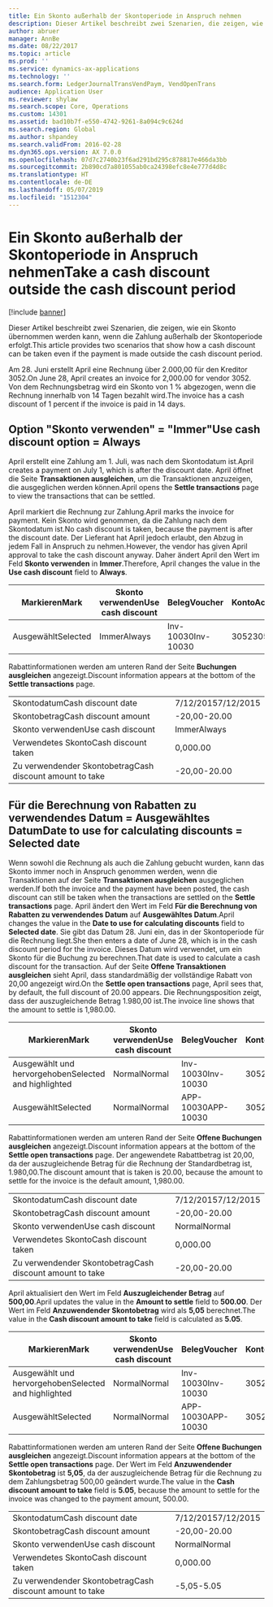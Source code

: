 ```yaml
---
title: Ein Skonto außerhalb der Skontoperiode in Anspruch nehmen
description: Dieser Artikel beschreibt zwei Szenarien, die zeigen, wie ein Skonto übernommen werden kann, wenn die Zahlung außerhalb der Skontoperiode erfolgt.
author: abruer
manager: AnnBe
ms.date: 08/22/2017
ms.topic: article
ms.prod: ''
ms.service: dynamics-ax-applications
ms.technology: ''
ms.search.form: LedgerJournalTransVendPaym, VendOpenTrans
audience: Application User
ms.reviewer: shylaw
ms.search.scope: Core, Operations
ms.custom: 14301
ms.assetid: bad10b7f-e550-4742-9261-8a094c9c624d
ms.search.region: Global
ms.author: shpandey
ms.search.validFrom: 2016-02-28
ms.dyn365.ops.version: AX 7.0.0
ms.openlocfilehash: 07d7c2740b23f6ad291bd295c878817e466da3bb
ms.sourcegitcommit: 2b890cd7a801055ab0ca24398efc8e4e777d4d8c
ms.translationtype: HT
ms.contentlocale: de-DE
ms.lasthandoff: 05/07/2019
ms.locfileid: "1512304"
---
```

# <a name="take-a-cash-discount-outside-the-cash-discount-period"></a><span data-ttu-id="442e1-103">Ein Skonto außerhalb der Skontoperiode in Anspruch nehmen</span><span class="sxs-lookup"><span data-stu-id="442e1-103">Take a cash discount outside the cash discount period</span></span>

[!include [banner](../includes/banner.md)]

<span data-ttu-id="442e1-104">Dieser Artikel beschreibt zwei Szenarien, die zeigen, wie ein Skonto übernommen werden kann, wenn die Zahlung außerhalb der Skontoperiode erfolgt.</span><span class="sxs-lookup"><span data-stu-id="442e1-104">This article provides two scenarios that show how a cash discount can be taken even if the payment is made outside the cash discount period.</span></span>

<span data-ttu-id="442e1-105">Am 28. Juni erstellt April eine Rechnung über 2.000,00 für den Kreditor 3052.</span><span class="sxs-lookup"><span data-stu-id="442e1-105">On June 28, April creates an invoice for 2,000.00 for vendor 3052.</span></span> <span data-ttu-id="442e1-106">Von dem Rechnungsbetrag wird ein Skonto von 1 % abgezogen, wenn die Rechnung innerhalb von 14 Tagen bezahlt wird.</span><span class="sxs-lookup"><span data-stu-id="442e1-106">The invoice has a cash discount of 1 percent if the invoice is paid in 14 days.</span></span>

## <a name="use-cash-discount-option--always"></a><span data-ttu-id="442e1-107">Option "Skonto verwenden" = "Immer"</span><span class="sxs-lookup"><span data-stu-id="442e1-107">Use cash discount option = Always</span></span>
<span data-ttu-id="442e1-108">April erstellt eine Zahlung am 1. Juli, was nach dem Skontodatum ist.</span><span class="sxs-lookup"><span data-stu-id="442e1-108">April creates a payment on July 1, which is after the discount date.</span></span> <span data-ttu-id="442e1-109">April öffnet die Seite **Transaktionen ausgleichen**, um die Transaktionen anzuzeigen, die ausgeglichen werden können.</span><span class="sxs-lookup"><span data-stu-id="442e1-109">April opens the **Settle transactions** page to view the transactions that can be settled.</span></span> 

<span data-ttu-id="442e1-110">April markiert die Rechnung zur Zahlung.</span><span class="sxs-lookup"><span data-stu-id="442e1-110">April marks the invoice for payment.</span></span> <span data-ttu-id="442e1-111">Kein Skonto wird genommen, da die Zahlung nach dem Skontodatum ist.</span><span class="sxs-lookup"><span data-stu-id="442e1-111">No cash discount is taken, because the payment is after the discount date.</span></span> <span data-ttu-id="442e1-112">Der Lieferant hat April jedoch erlaubt, den Abzug in jedem Fall in Anspruch zu nehmen.</span><span class="sxs-lookup"><span data-stu-id="442e1-112">However, the vendor has given April approval to take the cash discount anyway.</span></span> <span data-ttu-id="442e1-113">Daher ändert April den Wert im Feld **Skonto verwenden** in **Immer**.</span><span class="sxs-lookup"><span data-stu-id="442e1-113">Therefore, April changes the value in the **Use cash discount** field to **Always**.</span></span>

| <span data-ttu-id="442e1-114">Markieren</span><span class="sxs-lookup"><span data-stu-id="442e1-114">Mark</span></span>     | <span data-ttu-id="442e1-115">Skonto verwenden</span><span class="sxs-lookup"><span data-stu-id="442e1-115">Use cash discount</span></span> | <span data-ttu-id="442e1-116">Beleg</span><span class="sxs-lookup"><span data-stu-id="442e1-116">Voucher</span></span>   | <span data-ttu-id="442e1-117">Konto</span><span class="sxs-lookup"><span data-stu-id="442e1-117">Account</span></span> | <span data-ttu-id="442e1-118">Skontodatum</span><span class="sxs-lookup"><span data-stu-id="442e1-118">Cash discount date</span></span> | <span data-ttu-id="442e1-119">Fälligkeitsdatum</span><span class="sxs-lookup"><span data-stu-id="442e1-119">Due date</span></span>  | <span data-ttu-id="442e1-120">Rechnung</span><span class="sxs-lookup"><span data-stu-id="442e1-120">Invoice</span></span> | <span data-ttu-id="442e1-121">Betrag in Buchungswährung</span><span class="sxs-lookup"><span data-stu-id="442e1-121">Amount in transaction currency</span></span> | <span data-ttu-id="442e1-122">Währung</span><span class="sxs-lookup"><span data-stu-id="442e1-122">Currency</span></span> | <span data-ttu-id="442e1-123">Auszugleichender Betrag</span><span class="sxs-lookup"><span data-stu-id="442e1-123">Amount to settle</span></span> |
|----------|-------------------|-----------|---------|--------------------|-----------|---------|--------------------------------|----------|------------------|
| <span data-ttu-id="442e1-124">Ausgewählt</span><span class="sxs-lookup"><span data-stu-id="442e1-124">Selected</span></span> | <span data-ttu-id="442e1-125">Immer</span><span class="sxs-lookup"><span data-stu-id="442e1-125">Always</span></span>            | <span data-ttu-id="442e1-126">Inv-10030</span><span class="sxs-lookup"><span data-stu-id="442e1-126">Inv-10030</span></span> | <span data-ttu-id="442e1-127">3052</span><span class="sxs-lookup"><span data-stu-id="442e1-127">3052</span></span>    | <span data-ttu-id="442e1-128">6/28/2015</span><span class="sxs-lookup"><span data-stu-id="442e1-128">6/28/2015</span></span>          | <span data-ttu-id="442e1-129">7/12/2015</span><span class="sxs-lookup"><span data-stu-id="442e1-129">7/12/2015</span></span> | <span data-ttu-id="442e1-130">10030</span><span class="sxs-lookup"><span data-stu-id="442e1-130">10030</span></span>   | <span data-ttu-id="442e1-131">-2,000,00</span><span class="sxs-lookup"><span data-stu-id="442e1-131">-2,000.00</span></span>                      | <span data-ttu-id="442e1-132">USD</span><span class="sxs-lookup"><span data-stu-id="442e1-132">USD</span></span>      | <span data-ttu-id="442e1-133">-1.980,00</span><span class="sxs-lookup"><span data-stu-id="442e1-133">-1,980.00</span></span>        |

<span data-ttu-id="442e1-134">Rabattinformationen werden am unteren Rand der Seite **Buchungen ausgleichen** angezeigt.</span><span class="sxs-lookup"><span data-stu-id="442e1-134">Discount information appears at the bottom of the **Settle transactions** page.</span></span>

|                              |           |
|------------------------------|-----------|
| <span data-ttu-id="442e1-135">Skontodatum</span><span class="sxs-lookup"><span data-stu-id="442e1-135">Cash discount date</span></span>           | <span data-ttu-id="442e1-136">7/12/2015</span><span class="sxs-lookup"><span data-stu-id="442e1-136">7/12/2015</span></span> |
| <span data-ttu-id="442e1-137">Skontobetrag</span><span class="sxs-lookup"><span data-stu-id="442e1-137">Cash discount amount</span></span>         | <span data-ttu-id="442e1-138">-20,00</span><span class="sxs-lookup"><span data-stu-id="442e1-138">-20.00</span></span>    |
| <span data-ttu-id="442e1-139">Skonto verwenden</span><span class="sxs-lookup"><span data-stu-id="442e1-139">Use cash discount</span></span>            | <span data-ttu-id="442e1-140">Immer</span><span class="sxs-lookup"><span data-stu-id="442e1-140">Always</span></span>    |
| <span data-ttu-id="442e1-141">Verwendetes Skonto</span><span class="sxs-lookup"><span data-stu-id="442e1-141">Cash discount taken</span></span>          | <span data-ttu-id="442e1-142">0,00</span><span class="sxs-lookup"><span data-stu-id="442e1-142">0.00</span></span>      |
| <span data-ttu-id="442e1-143">Zu verwendender Skontobetrag</span><span class="sxs-lookup"><span data-stu-id="442e1-143">Cash discount amount to take</span></span> | <span data-ttu-id="442e1-144">-20,00</span><span class="sxs-lookup"><span data-stu-id="442e1-144">-20.00</span></span>    |

## <a name="date-to-use-for-calculating-discounts--selected-date"></a><span data-ttu-id="442e1-145">Für die Berechnung von Rabatten zu verwendendes Datum = Ausgewähltes Datum</span><span class="sxs-lookup"><span data-stu-id="442e1-145">Date to use for calculating discounts = Selected date</span></span>
<span data-ttu-id="442e1-146">Wenn sowohl die Rechnung als auch die Zahlung gebucht wurden, kann das Skonto immer noch in Anspruch genommen werden, wenn die Transaktionen auf der Seite **Transaktionen ausgleichen** ausgeglichen werden.</span><span class="sxs-lookup"><span data-stu-id="442e1-146">If both the invoice and the payment have been posted, the cash discount can still be taken when the transactions are settled on the **Settle transactions** page.</span></span> <span data-ttu-id="442e1-147">April ändert den Wert im Feld **Für die Berechnung von Rabatten zu verwendendes Datum** auf **Ausgewähltes Datum**.</span><span class="sxs-lookup"><span data-stu-id="442e1-147">April changes the value in the **Date to use for calculating discounts** field to **Selected date**.</span></span> <span data-ttu-id="442e1-148">Sie gibt das Datum 28. Juni ein, das in der Skontoperiode für die Rechnung liegt.</span><span class="sxs-lookup"><span data-stu-id="442e1-148">She then enters a date of June 28, which is in the cash discount period for the invoice.</span></span> <span data-ttu-id="442e1-149">Dieses Datum wird verwendet, um ein Skonto für die Buchung zu berechnen.</span><span class="sxs-lookup"><span data-stu-id="442e1-149">That date is used to calculate a cash discount for the transaction.</span></span> <span data-ttu-id="442e1-150">Auf der Seite **Offene Transaktionen ausgleichen** sieht April, dass standardmäßig der vollständige Rabatt von 20,00 angezeigt wird.</span><span class="sxs-lookup"><span data-stu-id="442e1-150">On the **Settle open transactions** page, April sees that, by default, the full discount of 20.00 appears.</span></span> <span data-ttu-id="442e1-151">Die Rechnungsposition zeigt, dass der auszugleichende Betrag 1.980,00 ist.</span><span class="sxs-lookup"><span data-stu-id="442e1-151">The invoice line shows that the amount to settle is 1,980.00.</span></span>

| <span data-ttu-id="442e1-152">Markieren</span><span class="sxs-lookup"><span data-stu-id="442e1-152">Mark</span></span>                     | <span data-ttu-id="442e1-153">Skonto verwenden</span><span class="sxs-lookup"><span data-stu-id="442e1-153">Use cash discount</span></span> | <span data-ttu-id="442e1-154">Beleg</span><span class="sxs-lookup"><span data-stu-id="442e1-154">Voucher</span></span>   | <span data-ttu-id="442e1-155">Konto</span><span class="sxs-lookup"><span data-stu-id="442e1-155">Account</span></span> | <span data-ttu-id="442e1-156">Skontodatum</span><span class="sxs-lookup"><span data-stu-id="442e1-156">Cash discount date</span></span> | <span data-ttu-id="442e1-157">Fälligkeitsdatum</span><span class="sxs-lookup"><span data-stu-id="442e1-157">Due date</span></span>  | <span data-ttu-id="442e1-158">Rechnung</span><span class="sxs-lookup"><span data-stu-id="442e1-158">Invoice</span></span> | <span data-ttu-id="442e1-159">Betrag in Buchungswährung</span><span class="sxs-lookup"><span data-stu-id="442e1-159">Amount in transaction currency</span></span> | <span data-ttu-id="442e1-160">Währung</span><span class="sxs-lookup"><span data-stu-id="442e1-160">Currency</span></span> | <span data-ttu-id="442e1-161">Auszugleichender Betrag</span><span class="sxs-lookup"><span data-stu-id="442e1-161">Amount to settle</span></span> |
|--------------------------|-------------------|-----------|---------|--------------------|-----------|---------|--------------------------------|----------|------------------|
| <span data-ttu-id="442e1-162">Ausgewählt und hervorgehoben</span><span class="sxs-lookup"><span data-stu-id="442e1-162">Selected and highlighted</span></span> | <span data-ttu-id="442e1-163">Normal</span><span class="sxs-lookup"><span data-stu-id="442e1-163">Normal</span></span>            | <span data-ttu-id="442e1-164">Inv-10030</span><span class="sxs-lookup"><span data-stu-id="442e1-164">Inv-10030</span></span> | <span data-ttu-id="442e1-165">3052</span><span class="sxs-lookup"><span data-stu-id="442e1-165">3052</span></span>    | <span data-ttu-id="442e1-166">6/28/2015</span><span class="sxs-lookup"><span data-stu-id="442e1-166">6/28/2015</span></span>          | <span data-ttu-id="442e1-167">7/12/2015</span><span class="sxs-lookup"><span data-stu-id="442e1-167">7/12/2015</span></span> | <span data-ttu-id="442e1-168">10030</span><span class="sxs-lookup"><span data-stu-id="442e1-168">10030</span></span>   | <span data-ttu-id="442e1-169">-2,000,00</span><span class="sxs-lookup"><span data-stu-id="442e1-169">-2,000.00</span></span>                      | <span data-ttu-id="442e1-170">USD</span><span class="sxs-lookup"><span data-stu-id="442e1-170">USD</span></span>      | <span data-ttu-id="442e1-171">-1.980,00</span><span class="sxs-lookup"><span data-stu-id="442e1-171">-1,980.00</span></span>        |
| <span data-ttu-id="442e1-172">Ausgewählt</span><span class="sxs-lookup"><span data-stu-id="442e1-172">Selected</span></span>                 | <span data-ttu-id="442e1-173">Normal</span><span class="sxs-lookup"><span data-stu-id="442e1-173">Normal</span></span>            | <span data-ttu-id="442e1-174">APP-10030</span><span class="sxs-lookup"><span data-stu-id="442e1-174">APP-10030</span></span> | <span data-ttu-id="442e1-175">3052</span><span class="sxs-lookup"><span data-stu-id="442e1-175">3052</span></span>    | <span data-ttu-id="442e1-176">7/15/2015</span><span class="sxs-lookup"><span data-stu-id="442e1-176">7/15/2015</span></span>          | <span data-ttu-id="442e1-177">7/15/2015</span><span class="sxs-lookup"><span data-stu-id="442e1-177">7/15/2015</span></span> |         | <span data-ttu-id="442e1-178">500,00</span><span class="sxs-lookup"><span data-stu-id="442e1-178">500.00</span></span>                         | <span data-ttu-id="442e1-179">USD</span><span class="sxs-lookup"><span data-stu-id="442e1-179">USD</span></span>      | <span data-ttu-id="442e1-180">500,00</span><span class="sxs-lookup"><span data-stu-id="442e1-180">500.00</span></span>           |

<span data-ttu-id="442e1-181">Rabattinformationen werden am unteren Rand der Seite **Offene Buchungen ausgleichen** angezeigt.</span><span class="sxs-lookup"><span data-stu-id="442e1-181">Discount information appears at the bottom of the **Settle open transactions** page.</span></span> <span data-ttu-id="442e1-182">Der angewendete Rabattbetrag ist 20,00, da der auszugleichende Betrag für die Rechnung der Standardbetrag ist, 1.980,00.</span><span class="sxs-lookup"><span data-stu-id="442e1-182">The discount amount that is taken is 20.00, because the amount to settle for the invoice is the default amount, 1,980.00.</span></span>

|                              |           |
|------------------------------|-----------|
| <span data-ttu-id="442e1-183">Skontodatum</span><span class="sxs-lookup"><span data-stu-id="442e1-183">Cash discount date</span></span>           | <span data-ttu-id="442e1-184">7/12/2015</span><span class="sxs-lookup"><span data-stu-id="442e1-184">7/12/2015</span></span> |
| <span data-ttu-id="442e1-185">Skontobetrag</span><span class="sxs-lookup"><span data-stu-id="442e1-185">Cash discount amount</span></span>         | <span data-ttu-id="442e1-186">-20,00</span><span class="sxs-lookup"><span data-stu-id="442e1-186">-20.00</span></span>    |
| <span data-ttu-id="442e1-187">Skonto verwenden</span><span class="sxs-lookup"><span data-stu-id="442e1-187">Use cash discount</span></span>            | <span data-ttu-id="442e1-188">Normal</span><span class="sxs-lookup"><span data-stu-id="442e1-188">Normal</span></span>    |
| <span data-ttu-id="442e1-189">Verwendetes Skonto</span><span class="sxs-lookup"><span data-stu-id="442e1-189">Cash discount taken</span></span>          | <span data-ttu-id="442e1-190">0,00</span><span class="sxs-lookup"><span data-stu-id="442e1-190">0.00</span></span>      |
| <span data-ttu-id="442e1-191">Zu verwendender Skontobetrag</span><span class="sxs-lookup"><span data-stu-id="442e1-191">Cash discount amount to take</span></span> | <span data-ttu-id="442e1-192">-20,00</span><span class="sxs-lookup"><span data-stu-id="442e1-192">-20.00</span></span>    |

<span data-ttu-id="442e1-193">April aktualisiert den Wert im Feld **Auszugleichender Betrag** auf **500,00**.</span><span class="sxs-lookup"><span data-stu-id="442e1-193">April updates the value in the **Amount to settle** field to **500.00**.</span></span> <span data-ttu-id="442e1-194">Der Wert im Feld **Anzuwendender Skontobetrag** wird als **5,05** berechnet.</span><span class="sxs-lookup"><span data-stu-id="442e1-194">The value in the **Cash discount amount to take** field is calculated as **5.05**.</span></span>

| <span data-ttu-id="442e1-195">Markieren</span><span class="sxs-lookup"><span data-stu-id="442e1-195">Mark</span></span>                     | <span data-ttu-id="442e1-196">Skonto verwenden</span><span class="sxs-lookup"><span data-stu-id="442e1-196">Use cash discount</span></span> | <span data-ttu-id="442e1-197">Beleg</span><span class="sxs-lookup"><span data-stu-id="442e1-197">Voucher</span></span>   | <span data-ttu-id="442e1-198">Konto</span><span class="sxs-lookup"><span data-stu-id="442e1-198">Account</span></span> | <span data-ttu-id="442e1-199">Datum</span><span class="sxs-lookup"><span data-stu-id="442e1-199">Date</span></span>      | <span data-ttu-id="442e1-200">Fälligkeitsdatum</span><span class="sxs-lookup"><span data-stu-id="442e1-200">Due date</span></span>  | <span data-ttu-id="442e1-201">Rechnung</span><span class="sxs-lookup"><span data-stu-id="442e1-201">Invoice</span></span> | <span data-ttu-id="442e1-202">Betrag in Buchungswährung</span><span class="sxs-lookup"><span data-stu-id="442e1-202">Amount in transaction currency</span></span> | <span data-ttu-id="442e1-203">Währung</span><span class="sxs-lookup"><span data-stu-id="442e1-203">Currency</span></span> | <span data-ttu-id="442e1-204">Auszugleichender Betrag</span><span class="sxs-lookup"><span data-stu-id="442e1-204">Amount to settle</span></span> |
|--------------------------|-------------------|-----------|---------|-----------|-----------|---------|--------------------------------|----------|------------------|
| <span data-ttu-id="442e1-205">Ausgewählt und hervorgehoben</span><span class="sxs-lookup"><span data-stu-id="442e1-205">Selected and highlighted</span></span> | <span data-ttu-id="442e1-206">Normal</span><span class="sxs-lookup"><span data-stu-id="442e1-206">Normal</span></span>            | <span data-ttu-id="442e1-207">Inv-10030</span><span class="sxs-lookup"><span data-stu-id="442e1-207">Inv-10030</span></span> | <span data-ttu-id="442e1-208">3052</span><span class="sxs-lookup"><span data-stu-id="442e1-208">3052</span></span>    | <span data-ttu-id="442e1-209">6/28/2015</span><span class="sxs-lookup"><span data-stu-id="442e1-209">6/28/2015</span></span> | <span data-ttu-id="442e1-210">7/12/2015</span><span class="sxs-lookup"><span data-stu-id="442e1-210">7/12/2015</span></span> | <span data-ttu-id="442e1-211">10030</span><span class="sxs-lookup"><span data-stu-id="442e1-211">10030</span></span>   | <span data-ttu-id="442e1-212">2.000,00</span><span class="sxs-lookup"><span data-stu-id="442e1-212">2,000.00</span></span>                       | <span data-ttu-id="442e1-213">USD</span><span class="sxs-lookup"><span data-stu-id="442e1-213">USD</span></span>      | <span data-ttu-id="442e1-214">-500,00</span><span class="sxs-lookup"><span data-stu-id="442e1-214">-500.00</span></span>          |
| <span data-ttu-id="442e1-215">Ausgewählt</span><span class="sxs-lookup"><span data-stu-id="442e1-215">Selected</span></span>                 | <span data-ttu-id="442e1-216">Normal</span><span class="sxs-lookup"><span data-stu-id="442e1-216">Normal</span></span>            | <span data-ttu-id="442e1-217">APP-10030</span><span class="sxs-lookup"><span data-stu-id="442e1-217">APP-10030</span></span> | <span data-ttu-id="442e1-218">3052</span><span class="sxs-lookup"><span data-stu-id="442e1-218">3052</span></span>    | <span data-ttu-id="442e1-219">7/15/2015</span><span class="sxs-lookup"><span data-stu-id="442e1-219">7/15/2015</span></span> | <span data-ttu-id="442e1-220">7/15/2015</span><span class="sxs-lookup"><span data-stu-id="442e1-220">7/15/2015</span></span> |         | <span data-ttu-id="442e1-221">500,00</span><span class="sxs-lookup"><span data-stu-id="442e1-221">500.00</span></span>                         | <span data-ttu-id="442e1-222">USD</span><span class="sxs-lookup"><span data-stu-id="442e1-222">USD</span></span>      | <span data-ttu-id="442e1-223">500,00</span><span class="sxs-lookup"><span data-stu-id="442e1-223">500.00</span></span>           |

<span data-ttu-id="442e1-224">Rabattinformationen werden am unteren Rand der Seite **Offene Buchungen ausgleichen** angezeigt.</span><span class="sxs-lookup"><span data-stu-id="442e1-224">Discount information appears at the bottom of the **Settle open transactions** page.</span></span> <span data-ttu-id="442e1-225">Der Wert im Feld **Anzuwendender Skontobetrag** ist **5,05**, da der auszugleichende Betrag für die Rechnung zu dem Zahlungsbetrag 500,00 geändert wurde.</span><span class="sxs-lookup"><span data-stu-id="442e1-225">The value in the **Cash discount amount to take** field is **5.05**, because the amount to settle for the invoice was changed to the payment amount, 500.00.</span></span>

|                              |           |
|------------------------------|-----------|
| <span data-ttu-id="442e1-226">Skontodatum</span><span class="sxs-lookup"><span data-stu-id="442e1-226">Cash discount date</span></span>           | <span data-ttu-id="442e1-227">7/12/2015</span><span class="sxs-lookup"><span data-stu-id="442e1-227">7/12/2015</span></span> |
| <span data-ttu-id="442e1-228">Skontobetrag</span><span class="sxs-lookup"><span data-stu-id="442e1-228">Cash discount amount</span></span>         | <span data-ttu-id="442e1-229">-20,00</span><span class="sxs-lookup"><span data-stu-id="442e1-229">-20.00</span></span>    |
| <span data-ttu-id="442e1-230">Skonto verwenden</span><span class="sxs-lookup"><span data-stu-id="442e1-230">Use cash discount</span></span>            | <span data-ttu-id="442e1-231">Normal</span><span class="sxs-lookup"><span data-stu-id="442e1-231">Normal</span></span>    |
| <span data-ttu-id="442e1-232">Verwendetes Skonto</span><span class="sxs-lookup"><span data-stu-id="442e1-232">Cash discount taken</span></span>          | <span data-ttu-id="442e1-233">0,00</span><span class="sxs-lookup"><span data-stu-id="442e1-233">0.00</span></span>      |
| <span data-ttu-id="442e1-234">Zu verwendender Skontobetrag</span><span class="sxs-lookup"><span data-stu-id="442e1-234">Cash discount amount to take</span></span> | <span data-ttu-id="442e1-235">-5,05</span><span class="sxs-lookup"><span data-stu-id="442e1-235">-5.05</span></span>     |





